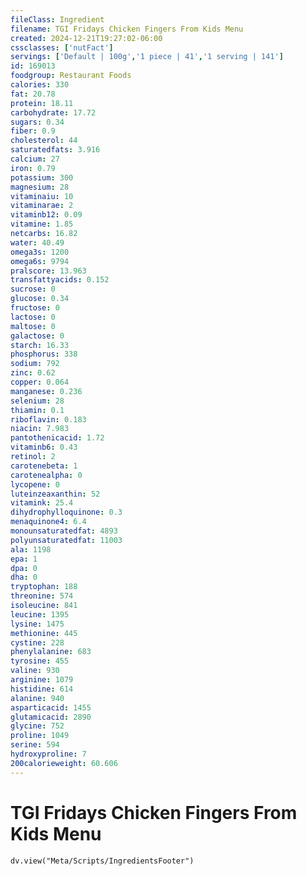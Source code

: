 ```yaml
---
fileClass: Ingredient
filename: TGI Fridays Chicken Fingers From Kids Menu
created: 2024-12-21T19:27:02-06:00
cssclasses: ['nutFact']
servings: ['Default | 100g','1 piece | 41','1 serving | 141']
id: 169013
foodgroup: Restaurant Foods
calories: 330
fat: 20.78
protein: 18.11
carbohydrate: 17.72
sugars: 0.34
fiber: 0.9
cholesterol: 44
saturatedfats: 3.916
calcium: 27
iron: 0.79
potassium: 300
magnesium: 28
vitaminaiu: 10
vitaminarae: 2
vitaminb12: 0.09
vitamine: 1.85
netcarbs: 16.82
water: 40.49
omega3s: 1200
omega6s: 9794
pralscore: 13.963
transfattyacids: 0.152
sucrose: 0
glucose: 0.34
fructose: 0
lactose: 0
maltose: 0
galactose: 0
starch: 16.33
phosphorus: 338
sodium: 792
zinc: 0.62
copper: 0.064
manganese: 0.236
selenium: 28
thiamin: 0.1
riboflavin: 0.183
niacin: 7.983
pantothenicacid: 1.72
vitaminb6: 0.43
retinol: 2
carotenebeta: 1
carotenealpha: 0
lycopene: 0
luteinzeaxanthin: 52
vitamink: 25.4
dihydrophylloquinone: 0.3
menaquinone4: 6.4
monounsaturatedfat: 4893
polyunsaturatedfat: 11003
ala: 1198
epa: 1
dpa: 0
dha: 0
tryptophan: 188
threonine: 574
isoleucine: 841
leucine: 1395
lysine: 1475
methionine: 445
cystine: 228
phenylalanine: 683
tyrosine: 455
valine: 930
arginine: 1079
histidine: 614
alanine: 940
asparticacid: 1455
glutamicacid: 2890
glycine: 752
proline: 1049
serine: 594
hydroxyproline: 7
200calorieweight: 60.606
---
```


# TGI Fridays Chicken Fingers From Kids Menu

```dataviewjs
dv.view("Meta/Scripts/IngredientsFooter")
```